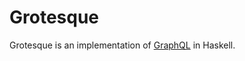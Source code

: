# Grotesque

Grotesque is an implementation of [GraphQL][] in Haskell.

[GraphQL]: http://graphql.org
